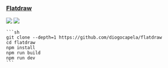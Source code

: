 ### [Flatdraw](https://github.com/diogocapela/flatdraw)

![](https://img.shields.io/github/license/diogocapela/flatdraw?label=&style=flat-square) [![](https://img.shields.io/github/last-commit/scillidan/flatdraw/main?label=&style=flat-square)](https://github.com/scillidan/flatdraw)

````{tab} From source
```sh
git clone --depth=1 https://github.com/diogocapela/flatdraw
cd flatdraw
npm install
npm run build
npm run dev
```
````